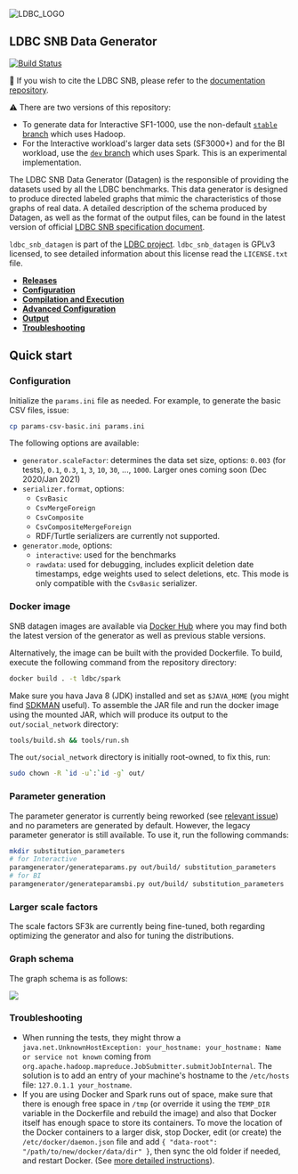 ![LDBC_LOGO](https://raw.githubusercontent.com/wiki/ldbc/ldbc_snb_datagen/images/ldbc-logo.png)

LDBC SNB Data Generator
----------------------

[![Build Status](https://circleci.com/gh/ldbc/ldbc_snb_datagen.svg?style=svg)](https://circleci.com/gh/ldbc/ldbc_snb_datagen)

:scroll: If you wish to cite the LDBC SNB, please refer to the [documentation repository](https://github.com/ldbc/ldbc_snb_docs#how-to-cite-ldbc-benchmarks).

:warning: There are two versions of this repository:
* To generate data for Interactive SF1-1000, use the non-default [`stable` branch](https://github.com/ldbc/ldbc_snb_datagen/tree/stable) which uses Hadoop.
* For the Interactive workload's larger data sets (SF3000+) and for the BI workload, use the [`dev` branch](https://github.com/ldbc/ldbc_snb_datagen/) which uses Spark. This is an experimental implementation.

The LDBC SNB Data Generator (Datagen) is the responsible of providing the datasets used by all the LDBC benchmarks. This data generator is designed to produce directed labeled graphs that mimic the characteristics of those graphs of real data. A detailed description of the schema produced by Datagen, as well as the format of the output files, can be found in the latest version of official [LDBC SNB specification document](https://github.com/ldbc/ldbc_snb_docs).


`ldbc_snb_datagen` is part of the [LDBC project](http://www.ldbcouncil.org/).
`ldbc_snb_datagen` is GPLv3 licensed, to see detailed information about this license read the `LICENSE.txt` file.

* **[Releases](https://github.com/ldbc/ldbc_snb_datagen/releases)**
* **[Configuration](https://github.com/ldbc/ldbc_snb_datagen/wiki/Configuration)**
* **[Compilation and Execution](https://github.com/ldbc/ldbc_snb_datagen/wiki/Compilation_Execution)**
* **[Advanced Configuration](https://github.com/ldbc/ldbc_snb_datagen/wiki/Advanced_Configuration)**
* **[Output](https://github.com/ldbc/ldbc_snb_datagen/wiki/Data-Output)**
* **[Troubleshooting](https://github.com/ldbc/ldbc_snb_datagen/wiki/Troubleshooting)**

## Quick start

### Configuration

Initialize the `params.ini` file as needed. For example, to generate the basic CSV files, issue:

```bash
cp params-csv-basic.ini params.ini
```

The following options are available:

* `generator.scaleFactor`: determines the data set size, options: `0.003` (for tests), `0.1`, `0.3`, `1`, `3`, `10`, `30`, ..., `1000`. Larger ones coming soon (Dec 2020/Jan 2021)
* `serializer.format`, options:
  * `CsvBasic`
  * `CsvMergeForeign`
  * `CsvComposite`
  * `CsvCompositeMergeForeign`
  * RDF/Turtle serializers are currently not supported.
* `generator.mode`, options:
  * `interactive`: used for the benchmarks
  * `rawdata`: used for debugging, includes explicit deletion date timestamps, edge weights used to select deletions, etc. This mode is only compatible with the `CsvBasic` serializer.

### Docker image

SNB datagen images are available via [Docker Hub](https://hub.docker.com/r/ldbc/datagen/) where you may find both the latest version of the generator as well as previous stable versions.

Alternatively, the image can be built with the provided Dockerfile. To build, execute the following command from the repository directory:

```bash
docker build . -t ldbc/spark
```

Make sure you hava Java 8 (JDK) installed and set as `$JAVA_HOME` (you might find [SDKMAN](https://sdkman.io/) useful).
To assemble the JAR file and run the docker image using the mounted JAR, which will produce its output to the `out/social_network` directory:

```bash
tools/build.sh && tools/run.sh
```

The `out/social_network` directory is initially root-owned, to fix this, run:

```bash
sudo chown -R `id -u`:`id -g` out/
```

### Parameter generation

The parameter generator is currently being reworked (see [relevant issue](https://github.com/ldbc/ldbc_snb_datagen/issues/83)) and no parameters are generated by default.
However, the legacy parameter generator is still available. To use it, run the following commands:

```bash
mkdir substitution_parameters
# for Interactive
paramgenerator/generateparams.py out/build/ substitution_parameters
# for BI
paramgenerator/generateparamsbi.py out/build/ substitution_parameters
```

### Larger scale factors

The scale factors SF3k are currently being fine-tuned, both regarding optimizing the generator and also for tuning the distributions.

### Graph schema

The graph schema is as follows:

![](https://raw.githubusercontent.com/ldbc/ldbc_snb_docs/dev/figures/schema-comfortable.png)

### Troubleshooting

* When running the tests, they might throw a `java.net.UnknownHostException: your_hostname: your_hostname: Name or service not known` coming from `org.apache.hadoop.mapreduce.JobSubmitter.submitJobInternal`. The solution is to add an entry of your machine's hostname to the `/etc/hosts` file: `127.0.1.1 your_hostname`.
* If you are using Docker and Spark runs out of space, make sure that there is enough free space in `/tmp` (or override it using the `TEMP_DIR` variable in the Dockerfile and rebuild the image) and also that Docker itself has enough space to store its containers.
To move the location of the Docker containers to a larger disk, stop Docker, edit (or create) the `/etc/docker/daemon.json` file and add `{ "data-root": "/path/to/new/docker/data/dir" }`, then sync the old folder if needed, and restart Docker. (See [more detailed instructions](https://www.guguweb.com/2019/02/07/how-to-move-docker-data-directory-to-another-location-on-ubuntu/)).
